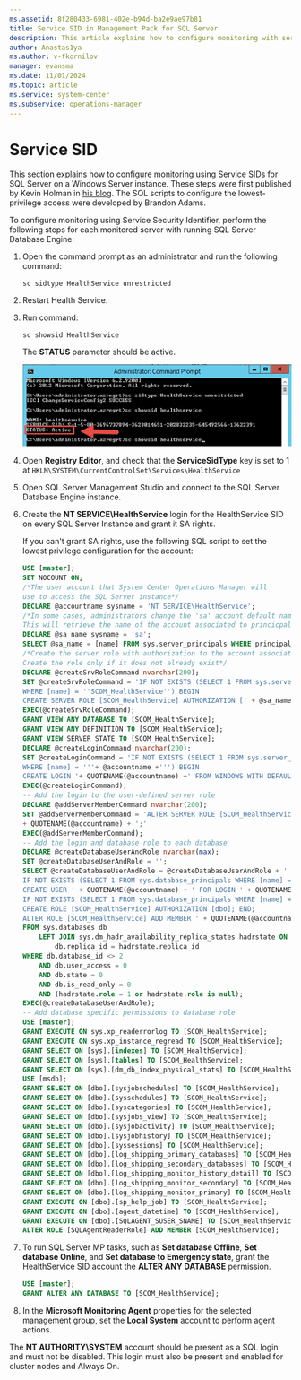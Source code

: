 ```yaml
---
ms.assetid: 8f280433-6981-402e-b94d-ba2e9ae97b81
title: Service SID in Management Pack for SQL Server
description: This article explains how to configure monitoring with service SID
author: Anastas1ya
ms.author: v-fkornilov
manager: evansma
ms.date: 11/01/2024
ms.topic: article
ms.service: system-center
ms.subservice: operations-manager
---
```


# Service SID

This section explains how to configure monitoring using Service SIDs for SQL Server on a Windows Server instance. These steps were first published by Kevin Holman in [his blog](https://kevinholman.com/2016/08/25/sql-mp-run-as-accounts-no-longer-required/). The SQL scripts to configure the lowest-privilege access were developed by Brandon Adams.

To configure monitoring using Service Security Identifier, perform the following steps for each monitored server with running SQL Server Database Engine:

1. Open the command prompt as an administrator and run the following command:

    ```CONSOLE
    sc sidtype HealthService unrestricted
    ```

2. Restart Health Service.

3. Run command:

    ```CONSOLE
    sc showsid HealthService
    ```

    The **STATUS** parameter should be active.

    ![Screenshot of running HealthService.](./media/sql-server-management-pack/health-service-command.png)

4. Open **Registry Editor**, and check that the **ServiceSidType** key is set to 1 at `HKLM\SYSTEM\CurrentControlSet\Services\HealthService`

5. Open SQL Server Management Studio and connect to the SQL Server Database Engine instance.

6. Create the **NT SERVICE\HealthService** login for the HealthService SID on every SQL Server Instance and grant it SA rights.

    If you can't grant SA rights, use the following SQL script to set the lowest privilege configuration for the account:

    ```sql
    USE [master];
    SET NOCOUNT ON;
    /*The user account that System Center Operations Manager will
    use to access the SQL Server instance*/
    DECLARE @accountname sysname = 'NT SERVICE\HealthService';
    /*In some cases, administrators change the 'sa' account default name.
    This will retrieve the name of the account associated to princicpal_id = 1*/
    DECLARE @sa_name sysname = 'sa';
    SELECT @sa_name = [name] FROM sys.server_principals WHERE principal_id = 1
    /*Create the server role with authorization to the account associated to principal id = 1.
    Create the role only if it does not already exist*/
    DECLARE @createSrvRoleCommand nvarchar(200);
    SET @createSrvRoleCommand = 'IF NOT EXISTS (SELECT 1 FROM sys.server_principals
    WHERE [name] = ''SCOM_HealthService'') BEGIN
    CREATE SERVER ROLE [SCOM_HealthService] AUTHORIZATION [' + @sa_name + ']; END'
    EXEC(@createSrvRoleCommand);
    GRANT VIEW ANY DATABASE TO [SCOM_HealthService];
    GRANT VIEW ANY DEFINITION TO [SCOM_HealthService];
    GRANT VIEW SERVER STATE TO [SCOM_HealthService];
    DECLARE @createLoginCommand nvarchar(200);
    SET @createLoginCommand = 'IF NOT EXISTS (SELECT 1 FROM sys.server_principals
    WHERE [name] = '''+ @accountname +''') BEGIN
    CREATE LOGIN '+ QUOTENAME(@accountname) +' FROM WINDOWS WITH DEFAULT_DATABASE=[master]; END'
    EXEC(@createLoginCommand);
    -- Add the login to the user-defined server role
    DECLARE @addServerMemberCommand nvarchar(200);
    SET @addServerMemberCommand = 'ALTER SERVER ROLE [SCOM_HealthService] ADD MEMBER '
    + QUOTENAME(@accountname) + ';'
    EXEC(@addServerMemberCommand);
    -- Add the login and database role to each database
    DECLARE @createDatabaseUserAndRole nvarchar(max);
    SET @createDatabaseUserAndRole = '';
    SELECT @createDatabaseUserAndRole = @createDatabaseUserAndRole + ' USE ' + QUOTENAME(db.name) + ';
    IF NOT EXISTS (SELECT 1 FROM sys.database_principals WHERE [name] = '''+ @accountname +''') BEGIN
    CREATE USER ' + QUOTENAME(@accountname) + ' FOR LOGIN ' + QUOTENAME(@accountname) + '; END;
    IF NOT EXISTS (SELECT 1 FROM sys.database_principals WHERE [name] = ''SCOM_HealthService'') BEGIN
    CREATE ROLE [SCOM_HealthService] AUTHORIZATION [dbo]; END;
    ALTER ROLE [SCOM_HealthService] ADD MEMBER ' + QUOTENAME(@accountname) + ';'
    FROM sys.databases db
        LEFT JOIN sys.dm_hadr_availability_replica_states hadrstate ON
            db.replica_id = hadrstate.replica_id
    WHERE db.database_id <> 2
        AND db.user_access = 0
        AND db.state = 0
        AND db.is_read_only = 0
        AND (hadrstate.role = 1 or hadrstate.role is null);
    EXEC(@createDatabaseUserAndRole);
    -- Add database specific permissions to database role
    USE [master];
    GRANT EXECUTE ON sys.xp_readerrorlog TO [SCOM_HealthService];
    GRANT EXECUTE ON sys.xp_instance_regread TO [SCOM_HealthService];
    GRANT SELECT ON [sys].[indexes] TO [SCOM_HealthService];
    GRANT SELECT ON [sys].[tables] TO [SCOM_HealthService];
    GRANT SELECT ON [sys].[dm_db_index_physical_stats] TO [SCOM_HealthService];
    USE [msdb];
    GRANT SELECT ON [dbo].[sysjobschedules] TO [SCOM_HealthService];
    GRANT SELECT ON [dbo].[sysschedules] TO [SCOM_HealthService];
    GRANT SELECT ON [dbo].[syscategories] TO [SCOM_HealthService];
    GRANT SELECT ON [dbo].[sysjobs_view] TO [SCOM_HealthService];
    GRANT SELECT ON [dbo].[sysjobactivity] TO [SCOM_HealthService];
    GRANT SELECT ON [dbo].[sysjobhistory] TO [SCOM_HealthService];
    GRANT SELECT ON [dbo].[syssessions] TO [SCOM_HealthService];
    GRANT SELECT ON [dbo].[log_shipping_primary_databases] TO [SCOM_HealthService];
    GRANT SELECT ON [dbo].[log_shipping_secondary_databases] TO [SCOM_HealthService];
    GRANT SELECT ON [dbo].[log_shipping_monitor_history_detail] TO [SCOM_HealthService];
    GRANT SELECT ON [dbo].[log_shipping_monitor_secondary] TO [SCOM_HealthService];
    GRANT SELECT ON [dbo].[log_shipping_monitor_primary] TO [SCOM_HealthService];
    GRANT EXECUTE ON [dbo].[sp_help_job] TO [SCOM_HealthService];
    GRANT EXECUTE ON [dbo].[agent_datetime] TO [SCOM_HealthService];
    GRANT EXECUTE ON [dbo].[SQLAGENT_SUSER_SNAME] TO [SCOM_HealthService];
    ALTER ROLE [SQLAgentReaderRole] ADD MEMBER [SCOM_HealthService];
    ```

7. To run SQL Server MP tasks, such as **Set database Offline**, **Set database Online**, and **Set database to Emergency state**, grant the HealthService SID account the **ALTER ANY DATABASE** permission.

    ```sql
    USE [master];
    GRANT ALTER ANY DATABASE TO [SCOM_HealthService];
    ```

8. In the **Microsoft Monitoring Agent** properties for the selected management group, set the **Local System** account to perform agent actions.

The **NT AUTHORITY\SYSTEM** account should be present as a SQL login and must not be disabled. This login must also be present and enabled for cluster nodes and Always On.

